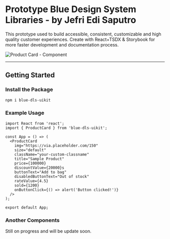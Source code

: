 # Prototype Blue Design System Libraries - by Jefri Edi Saputro
This prototype used to build accessible, consistent, customizable and high quality customer experiences. 
Create with React+TSDX & Storybook for more faster development and documentation process.

![Product Card - Component](https://i.ibb.co.com/B5YKWgCm/Product-Card-Package.png)

<hr />

## Getting Started

### Install the Package

```bash
npm i blue-dls-uikit
```

### Example Usage

```tsx
import React from 'react';
import { ProductCard } from 'blue-dls-uikit';

const App = () => (
  <ProductCard
    img="https://via.placeholder.com/150"
    size="default"
    className="your-custom-classname"
    title="Sample Product"
    price={100000}
    discountValue={20000}s
    buttonText="Add to bag"
    disabledButtonText="Out of stock"
    rateValue={4.5}
    sold={1200}
    onButtonClick={() => alert('Button clicked!')}
  />
);

export default App;
```

### Another Components
Still on progress and will be update soon.